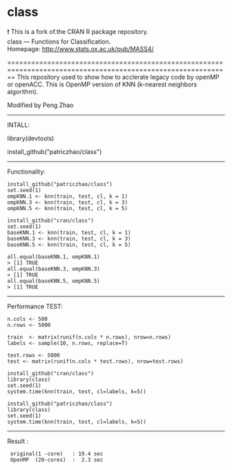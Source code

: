 # class
:exclamation: This is a fork of.the CRAN R package repository.  class — Functions for Classification.
Homepage: http://www.stats.ox.ac.uk/pub/MASS4/  


==============================================================================================================
This repository used to show how to acclerate legacy code by openMP or openACC.
This is OpenMP version of KNN (k-nearest neighbors algorithm).

Modified by Peng Zhao

------------------------------------------------------------------------------------------------------------
INTALL:

library(devtools)

install_github("patriczhao/class")

-----------------------------------------------------------------------------------------------------------
Functionality:

    install_github("patriczhao/class")
    set.seed(1)
    ompKNN.1 <- knn(train, test, cl, k = 1)
    ompKNN.3 <- knn(train, test, cl, k = 3)
    ompKNN.5 <- knn(train, test, cl, k = 5)

    install_github("cran/class")
    set.seed(1)
    baseKNN.1 <- knn(train, test, cl, k = 1)
    baseKNN.3 <- knn(train, test, cl, k = 3)
    baseKNN.5 <- knn(train, test, cl, k = 5)
    
    all.equal(baseKNN.1, ompKNN.1)
    > [1] TRUE
    all.equal(baseKNN.3, ompKNN.3)
    > [1] TRUE
    all.equal(baseKNN.5, ompKNN.5)
    > [1] TRUE
    
-----------------------------------------------------------------------------------------------------------
Performance TEST:

    n.cols <- 500 
    n.rows <- 5000 
  
    train  <- matrix(runif(n.cols * n.rows), nrow=n.rows)
    labels <- sample(10, n.rows, replace=T) 

    test.rows <- 5000  
    test <- matrix(runif(n.cols * test.rows), nrow=test.rows)

    install_github("cran/class")
    library(class)
    set.seed(1)
    system.time(knn(train, test, cl=labels, k=5))
    
    install_github("patriczhao/class")
    library(class)
    set.seed(1)
    system.time(knn(train, test, cl=labels, k=5))
    
    
-----------------------------------------------------------------------------------------------------------
Result :

     original(1 -core)   : 19.4 sec
     OpenMP  (20-cores)  :  2.3 sec
